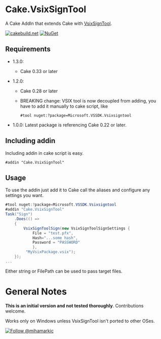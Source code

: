# Cake.VsixSignTool

A Cake AddIn that extends Cake with [VsixSignTool](https://msdn.microsoft.com/en-us/library/dd997171.aspx).

[![cakebuild.net](https://img.shields.io/badge/WWW-cakebuild.net-blue.svg)](http://cakebuild.net/)
[![NuGet](https://img.shields.io/nuget/v/Cake.VsixSignTool.svg)](https://www.nuget.org/packages/Cake.VsixSignTool)

## Requirements
* 1.3.0: 

  - Cake 0.33 or later

* 1.2.0: 

  * Cake 0.28 or later

  * BREAKING change: VSIX tool is now decoupled from adding, you have to add it manually to cake script, like

    `#tool nuget:?package=Microsoft.VSSDK.Vsixsigntool`

* 1.0.0: Latest package is referencing Cake 0.22 or later.

## Including addin
Including addin in cake script is easy.
```
#addin "Cake.VsixSignTool"
```

## Usage

To use the addin just add it to Cake call the aliases and configure any settings you want.

```csharp
#tool nuget:?package=Microsoft.VSSDK.Vsixsigntool
#addin "Cake.VsixSignTool"
Task("Sign")
    .Does(() => 
    {
        VsixSignToolSign(new VsixSignToolSignSettings { 
            File = "test.pfx", 
            Hash="...some hash",
            Password = "PASSWORD"
            }, 
         "MyVsixPackage.vsix");
    });
...
```

Either string or FilePath can be used to pass target files.

# General Notes
**This is an initial version and not tested thoroughly**.
Contributions welcome.

Works only on Windows unless VsixSignTool isn't ported to other OSes.

[![Follow @mihamarkic](https://img.shields.io/badge/Twitter-Follow%20%40mihamarkic-blue.svg)](https://twitter.com/intent/follow?screen_name=mihamarkic)
